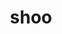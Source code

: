 ---
category: 4-letters
denotation: null
name: shoo
reference_link: https://www.etymonline.com/word/shoo
root_language: null
root_name: null
title: shoo
type: free
word_sums:
- respelling: shoo
  sum: 'Shoo + '
---